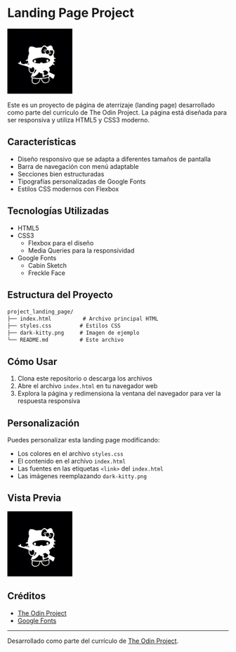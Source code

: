 # Landing Page Project

![Preview](./dark-kitty.png)

Este es un proyecto de página de aterrizaje (landing page) desarrollado como parte del currículo de The Odin Project. La página está diseñada para ser responsiva y utiliza HTML5 y CSS3 moderno.

## Características

- Diseño responsivo que se adapta a diferentes tamaños de pantalla
- Barra de navegación con menú adaptable
- Secciones bien estructuradas
- Tipografías personalizadas de Google Fonts
- Estilos CSS modernos con Flexbox

## Tecnologías Utilizadas

- HTML5
- CSS3
  - Flexbox para el diseño
  - Media Queries para la responsividad
- Google Fonts
  - Cabin Sketch
  - Freckle Face

## Estructura del Proyecto

```
project_landing_page/
├── index.html          # Archivo principal HTML
├── styles.css         # Estilos CSS
├── dark-kitty.png     # Imagen de ejemplo
└── README.md          # Este archivo
```

## Cómo Usar

1. Clona este repositorio o descarga los archivos
2. Abre el archivo `index.html` en tu navegador web
3. Explora la página y redimensiona la ventana del navegador para ver la respuesta responsiva

## Personalización

Puedes personalizar esta landing page modificando:

- Los colores en el archivo `styles.css`
- El contenido en el archivo `index.html`
- Las fuentes en las etiquetas `<link>` del `index.html`
- Las imágenes reemplazando `dark-kitty.png`

## Vista Previa

![Vista previa de la página](./dark-kitty.png)

## Créditos

- [The Odin Project](https://www.theodinproject.com/)
- [Google Fonts](https://fonts.google.com/)

---

Desarrollado como parte del currículo de [The Odin Project](https://www.theodinproject.com/).
